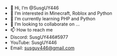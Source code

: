 - 👋 Hi, I’m @SusgUY446
- 👀 I’m interested in Minecraft, Roblox and Python
- 🌱 I’m currently learning PHP and Python
- 💞️ I’m looking to collaborate on ...
- 📫 How to reach me 
- Discord: SusgUY446#5977
- YouTube: SusgUY446
- Email: susguy446@gmail.com


